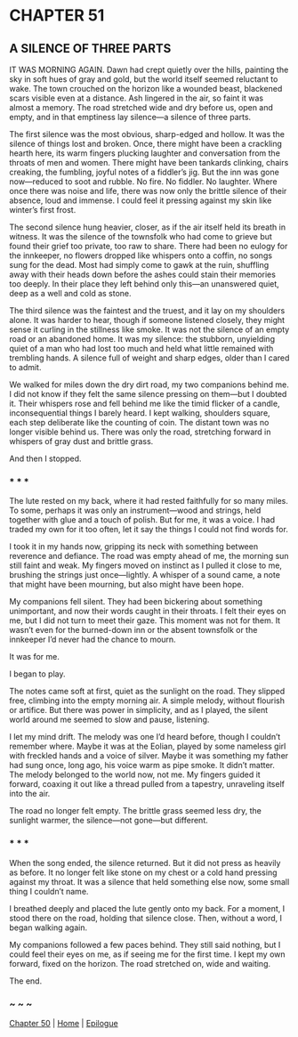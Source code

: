 # CHAPTER 51

## A SILENCE OF THREE PARTS  

IT WAS MORNING AGAIN. Dawn had crept quietly over the hills, painting the sky in soft hues of gray and gold, but the world itself seemed reluctant to wake. The town crouched on the horizon like a wounded beast, blackened scars visible even at a distance. Ash lingered in the air, so faint it was almost a memory. The road stretched wide and dry before us, open and empty, and in that emptiness lay silence—a silence of three parts.  

The first silence was the most obvious, sharp-edged and hollow. It was the silence of things lost and broken. Once, there might have been a crackling hearth here, its warm fingers plucking laughter and conversation from the throats of men and women. There might have been tankards clinking, chairs creaking, the fumbling, joyful notes of a fiddler’s jig. But the inn was gone now—reduced to soot and rubble. No fire. No fiddler. No laughter. Where once there was noise and life, there was now only the brittle silence of their absence, loud and immense. I could feel it pressing against my skin like winter’s first frost.  

The second silence hung heavier, closer, as if the air itself held its breath in witness. It was the silence of the townsfolk who had come to grieve but found their grief too private, too raw to share. There had been no eulogy for the innkeeper, no flowers dropped like whispers onto a coffin, no songs sung for the dead. Most had simply come to gawk at the ruin, shuffling away with their heads down before the ashes could stain their memories too deeply. In their place they left behind only this—an unanswered quiet, deep as a well and cold as stone.   

The third silence was the faintest and the truest, and it lay on my shoulders alone. It was harder to hear, though if someone listened closely, they might sense it curling in the stillness like smoke. It was not the silence of an empty road or an abandoned home. It was my silence: the stubborn, unyielding quiet of a man who had lost too much and held what little remained with trembling hands. A silence full of weight and sharp edges, older than I cared to admit.   

We walked for miles down the dry dirt road, my two companions behind me. I did not know if they felt the same silence pressing on them—but I doubted it. Their whispers rose and fell behind me like the timid flicker of a candle, inconsequential things I barely heard. I kept walking, shoulders square, each step deliberate like the counting of coin. The distant town was no longer visible behind us. There was only the road, stretching forward in whispers of gray dust and brittle grass.  

And then I stopped.  

### * * *  

The lute rested on my back, where it had rested faithfully for so many miles. To some, perhaps it was only an instrument—wood and strings, held together with glue and a touch of polish. But for me, it was a voice. I had traded my own for it too often, let it say the things I could not find words for.  

I took it in my hands now, gripping its neck with something between reverence and defiance. The road was empty ahead of me, the morning sun still faint and weak. My fingers moved on instinct as I pulled it close to me, brushing the strings just once—lightly. A whisper of a sound came, a note that might have been mourning, but also might have been hope.  

My companions fell silent. They had been bickering about something unimportant, and now their words caught in their throats. I felt their eyes on me, but I did not turn to meet their gaze. This moment was not for them. It wasn’t even for the burned-down inn or the absent townsfolk or the innkeeper I’d never had the chance to mourn.  

It was for me.  

I began to play.  

The notes came soft at first, quiet as the sunlight on the road. They slipped free, climbing into the empty morning air. A simple melody, without flourish or artifice. But there was power in simplicity, and as I played, the silent world around me seemed to slow and pause, listening.  

I let my mind drift. The melody was one I’d heard before, though I couldn’t remember where. Maybe it was at the Eolian, played by some nameless girl with freckled hands and a voice of silver. Maybe it was something my father had sung once, long ago, his voice warm as pipe smoke. It didn’t matter. The melody belonged to the world now, not me. My fingers guided it forward, coaxing it out like a thread pulled from a tapestry, unraveling itself into the air.

The road no longer felt empty. The brittle grass seemed less dry, the sunlight warmer, the silence—not gone—but different.  

### * * *  

When the song ended, the silence returned. But it did not press as heavily as before. It no longer felt like stone on my chest or a cold hand pressing against my throat. It was a silence that held something else now, some small thing I couldn’t name.  

I breathed deeply and placed the lute gently onto my back. For a moment, I stood there on the road, holding that silence close. Then, without a word, I began walking again.  

My companions followed a few paces behind. They still said nothing, but I could feel their eyes on me, as if seeing me for the first time. I kept my own forward, fixed on the horizon. The road stretched on, wide and waiting.  

The end.  

### ~ ~ ~

[Chapter 50](CHAPTER_50.md) | [Home](../) | [Epilogue](Epilogue.md)
